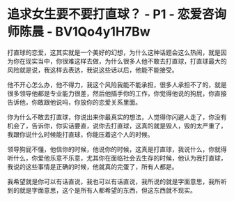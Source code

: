 # 追求女生要不要打直球？ - P1 - 恋爱咨询师陈晨 - BV1Qo4y1H7Bw

打直球的恋爱，这其实就是一个美好的幻想，为什么这种话题会这么热闹，就是因为你在现实当中，你很难这样去做，为什么很多人他不敢去打直球，打直球最大的风险就是说，我这样去表达，我说这些话以后，他能不能接受。

他不开心怎么办，他不得力，我这个风险我能不能承担，很多人承担不了的，就是很多领导他都是专业能力很差，然后他插手你的工作，你觉得他说的狗屁，你直接告诉他，你敢跟他说吗，你放你的恋爱关系里面。

你为什么不敢去打直球，你说出来你最真实的想法，人觉得你闪避人走了，你没有机会了，告诉你，你实话要直，说你去打直球，这真的就是毁人，毁的太严重了，我跟你说什么时候能打直球，你能压着这个人的时候。

领导狗屁不懂，他信你的时候，他说你的时候，这真是打直球，我说什么，你就得听什么，你爱他乐意不乐意，尤其你在面临社会去生存的时候，他认为我打直球，我说的这些事情是正确的时候，他就真的完蛋了，所有人都是。

我希望就是你可以有话直说，我也可以有话直说，我所说的就是字面意思，我所听到的就是字面意思，这个是所有人都希望的东西，但这东西就不现实。

